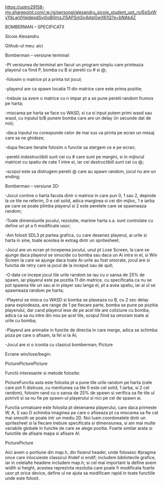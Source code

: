 https://uptro29158-my.sharepoint.com/:w:/g/personal/alexandru_sicoie_student_upt_ro/EeSxWyYkLwVHqidepdSvj0oB0mzJ15APSmSv4dgjGwX61Q?e=bNAb4Z

BOMBERMAN – SPECIFICATII 

Sicoie Alexandru 

 

Github-ul meu: aici 

 

Bomberman – versiune terminal: 

-Pt versiunea de terminal am facut un program simplu care printeaza playerul ca fiind P, bomba cu B si peretii cu # si @; 

-folosim o matrice pt a printa tot jocul; 

-playerul are ca spawn locatia 11 din matrice care este prima pozitie; 

-trebuie sa avem o matrice cu n impar pt a se pune peretii random frumos pe harta; 

-miscarea pe harta se face cu WASD,  si ca si input putem primi wasd sau wasd, cu inputul b/B punem bomba care are un delay (in secunde dat de noi); 

-daca inputul nu corespunde celor de mai sus va printa pe ecran un mesaj care sa ne ghideze; 

-dupa fiecare iteratie folosim o functie sa stergem ce e pe ecran; 

-peretii indestructibili sunt cei cu # care sunt pe margini, si in mijlocul matricei cu spatiu de cate 1 intre ei, iar cei destructibili sunt cei cu @; 

-scopul este sa distrugem peretii @ care au spawn random, jocul nu are un ending; 

 

Bomberman – versiune 2D: 

-Jocul contine o harta facuta dintr o matrice in care pun 0, 1 sau 2, depinde la ce tile ne referim, 0 e cel solid, adica marginea si cei din mijloc, 1 e iarba pe care se poate plimba playerul si 2 este peretele care se spawneaza random; 

-Toate dimensiunile jocului, rezolutie, marime harta s.a. sunt controlate cu define uri pt a fi modificate usor; 

-Am folosit SDL3 pt partea grafica, cu care desenez playerul, ai urile si harta in sine, toate acestea le extrag dintr un spritesheet; 

-Jocul are un ecran pt inceperea jocului, unul pt Lose Screen, la care se ajunge daca playerul se sinucide cu bomba sau daca un Ai intra in el, si Win Screen la care se ajunge daca toate Ai-urile au fost omorate, jocul are si functia de retry care ia jocul de la inceput sau de quit; 

-O data ce incepe jocul tile urile random se iau cu o sansa de 25% de spawn, iar playerul este pe pozitia 11 din matrice, cu specificatia ca nu se pot spawna tile uri sau ai in player sau langa el, pt a avea spatiu, iar ai ul se spawneaza random pe harta; 

-Playerul se misca cu WASD si bomba se plaseaza cu B,  cu 2 sec delay pana explodeaza, are range de 1 pe fiecare parte, bomba se pune pe pozitia playerului, dar cand playerul iese de pe acel tile are coliziune cu bomba, adica ca sa nu intre din nou pe acel tile, scopul fiind sa omoram toate ai urile cu bomba; 

-Playerul are animatie in functie de directia in care merge, adica se schimba poza pe care o afisam, la fel si la Ai; 

-Jocul are si o iconita cu clasicul bomberman;	Picture 

Ecrane win/lose/begin:  

PicturePicturePicture 

 

Functii interesante si metode folosite: 

PictureFunctia asta este folosita pt a pune tile urile random pe harta (cele care pot fi distruse, cu mentiunea ca tile 0 este cel solid, 1 iarba, si 2 cel random), folosim rand cu o sansa de 25% de spawn si verifica sa fie tile ul potrivit si sa nu fie pe spawn-ul playerului si nici pe cel de spawn ai. 

 

 

Functia urmatoare este folosita pt desenarea playerului, care daca primeste W, A, S sau D schimba imaginea pe care o afiseaza pt ca miscarea sa fie cat mai smooth se poate intr un mediu 2D. Noi luam coordonatele dintr un spritesheet si la fiecare trebuie specificata si dimensiunea, si am mai multe variabile globale in functie de care se alege pozitia. Foarte similar arata si functiile de afisare mapa si afisare AI. 

PicturePicture 

Aici avem o portiune din map.h, din fisierul header, unde folosesc #pragma once care inlocuieste classicul ifndef si endif; includem bibliotecile grafice, iar in celelalte headere includem map.h; si cel mai important la define avem width si height, acestea reprezinta rezolutia care poate fi modificata foarte usor pt orice device, define ul ne ajuta sa modificam rapid in toate functiile unde este folosit. 

 
